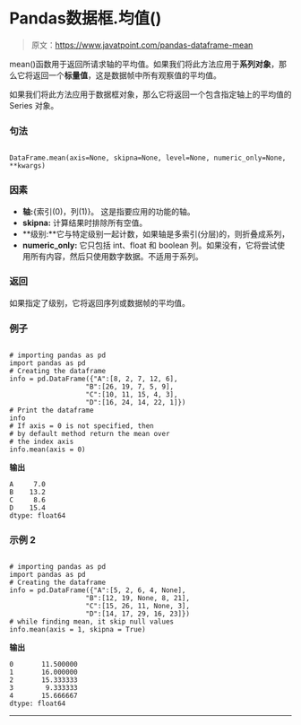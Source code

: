 # Pandas数据框.均值()

> 原文：<https://www.javatpoint.com/pandas-dataframe-mean>

mean()函数用于返回所请求轴的平均值。如果我们将此方法应用于**系列对象**，那么它将返回一个**标量值**，这是数据帧中所有观察值的平均值。

如果我们将此方法应用于数据框对象，那么它将返回一个包含指定轴上的平均值的 Series 对象。

### 句法

```

DataFrame.mean(axis=None, skipna=None, level=None, numeric_only=None, **kwargs)

```

### 因素

*   **轴:**{索引(0)，列(1)}。
    这是指要应用的功能的轴。
*   **skipna:** 计算结果时排除所有空值。
*   **级别:**它与特定级别一起计数，如果轴是多索引(分层)的，则折叠成系列，
*   **numeric_only:** 它只包括 int、float 和 boolean 列。如果没有，它将尝试使用所有内容，然后只使用数字数据。不适用于系列。

### 返回

如果指定了级别，它将返回序列或数据帧的平均值。

### 例子

```

# importing pandas as pd 
import pandas as pd  
# Creating the dataframe  
info = pd.DataFrame({"A":[8, 2, 7, 12, 6], 
                   "B":[26, 19, 7, 5, 9],  
                   "C":[10, 11, 15, 4, 3], 
                   "D":[16, 24, 14, 22, 1]})   
# Print the dataframe 
info
# If axis = 0 is not specified, then
# by default method return the mean over 
# the index axis 
info.mean(axis = 0)

```

**输出**

```
A     7.0
B    13.2
C     8.6
D    15.4
dtype: float64

```

### 示例 2

```

# importing pandas as pd 
import pandas as pd 
# Creating the dataframe  
info = pd.DataFrame({"A":[5, 2, 6, 4, None], 
                   "B":[12, 19, None, 8, 21], 
                   "C":[15, 26, 11, None, 3],
                   "D":[14, 17, 29, 16, 23]})   
# while finding mean, it skip null values 
info.mean(axis = 1, skipna = True) 

```

**输出**

```
0       11.500000
1       16.000000
2       15.333333
3        9.333333
4       15.666667
dtype: float64

```

* * *